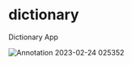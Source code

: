 # dictionary
Dictionary App

![Annotation 2023-02-24 025352](https://user-images.githubusercontent.com/89692061/221038852-30608287-e0e8-455d-98c2-b7c1523fb44a.png)
